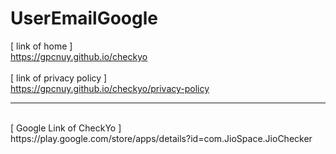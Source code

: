 # UserEmailGoogle
[ link of home ]
<br>https://gpcnuy.github.io/checkyo
<br>
<br>[ link of privacy policy ]
<br>https://gpcnuy.github.io/checkyo/privacy-policy
<hr>
<br>[ Google Link of CheckYo ]
<br>https://play.google.com/store/apps/details?id=com.JioSpace.JioChecker
